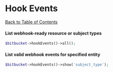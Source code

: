 Hook Events
===========
[Back to Table of Contents](README.md)

#### List webhook-ready resource or subject types
```php
$bitbucket->hookEvents()->all();
```

#### List valid webhook events for specified entity
```php
$bitbucket->hookEvents()->show('subject_type');
```
